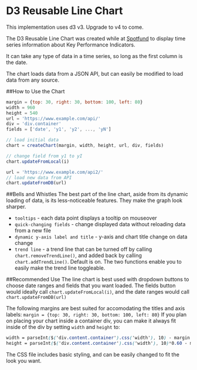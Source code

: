 D3 Reusable Line Chart
=======================
This implementation uses d3 v3. Upgrade to v4 to come.

The D3 Reusable Line Chart was created while at [Spotfund](http://www.spotfund.com) to display time series information about Key Performance Indicators.

It can take any type of data in a time series, so long as the first column is the date.

The chart loads data from a JSON API, but can easily be modified to load data from any source.

##How to Use the Chart

```javascript
margin = {top: 30, right: 30, bottom: 100, left: 80}
width = 960
height = 540
url = 'https://www.example.com/api/'
div = 'div.container'
fields = ['date', 'y1', 'y2', ..., 'yN']

// load initial data
chart = createChart(margin, width, height, url, div, fields)

// change field from y1 to yI
chart.updateFromLocal(i)

url = 'https://www.example.com/api2/'
// load new data from API
chart.updateFromDB(url)
```

##Bells and Whistles
The best part of the line chart, aside from its dynamic loading of data, is its less-noticeable features.  They make the graph look sharper.
- `tooltips` - each data point displays a tooltip on mouseover
- `quick-changing fields` - change displayed data without reloading data from a new file
- `dynamic y-axis label and title` - y-axis and chart title change on data change
- `trend line` - a trend line that can be turned off by calling `chart.removeTrendLine()`, and added back by calling `chart.addTrendLine()`.  Default is on.  The two functions enable you to easily make the trend line toggleable.

##Recommended Use
The line chart is best used with dropdown buttons to choose date ranges and fields that you want loaded.  The fields button would ideally call `chart.updateFromLocal(i)`, and the date ranges would call `chart.updateFromDB(url)`

The following margins are best suited for accomodating the titles and axis labels: `margin = {top: 30, right: 30, bottom: 100, left: 80}`
If you plan on placing your chart inside a container div, you can make it always fit inside of the div by setting `width` and `height` to:
```css
width = parseInt($('div.content.container').css('width'), 10) - margin.left - margin.right - 20,
height = parseInt($('div.content.container').css('width'), 10)*0.60 - margin.top - margin.bottom;
```

The CSS file includes basic styling, and can be easily changed to fit the look you want.
